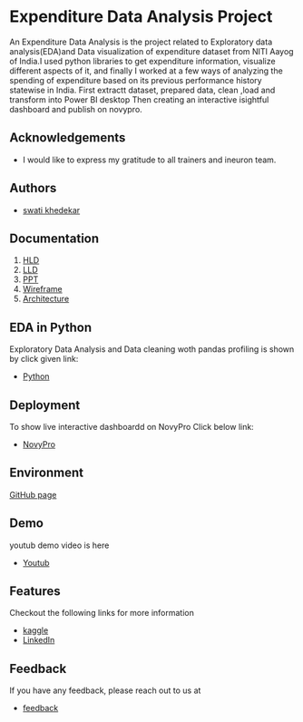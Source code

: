 
# Expenditure Data Analysis Project

An Expenditure Data Analysis is the project related to Exploratory data analysis(EDA)and Data visualization of expenditure dataset from NITI Aayog of India.I
used python libraries to get expenditure information, visualize different aspects of it, and finally I worked at a few ways of analyzing the spending of expenditure based on its previous performance history statewise in India.
First extractt dataset, prepared data, clean ,load and transform into Power BI desktop Then creating an interactive isightful dashboard and publish on novypro.

## Acknowledgements

 - I would like to express my gratitude to all trainers and ineuron team.


## Authors

- [swati khedekar](https://github.com/Swatikhedekar/Expenditure-Data-Analysis-Project/tree/main/3.Analysis%20file)


## Documentation

1. [HLD](https://github.com/Swatikhedekar/Expenditure-Data-Analysis-Project/blob/main/5.Documents/expenditure_HLD.pdf)
2. [LLD](https://github.com/Swatikhedekar/Expenditure-Data-Analysis-Project/blob/main/5.Documents/expenditure_LLD.pdf)
3. [PPT](https://github.com/Swatikhedekar/Expenditure-Data-Analysis-Project/blob/main/5.Documents/Expenditure%20Data%20Analysis%20ppt.pptx)
4. [Wireframe](https://github.com/Swatikhedekar/Expenditure-Data-Analysis-Project/blob/main/5.Documents/Wireframe%20documentation.pdf)
5. [Architecture](https://github.com/Swatikhedekar/Expenditure-Data-Analysis-Project/blob/main/5.Documents/Expenditure%20Architecture%20design.pdf)



## EDA in Python 

Exploratory Data Analysis and Data cleaning woth pandas profiling is shown by click given link:
- [Python](https://github.com/Swatikhedekar/Expenditure-Data-Analysis-Project/blob/main/3.Analysis%20file/EDA%20on%20%20Expenditure%20Data%20Analysis.ipynb)
## Deployment

To show live interactive dashboardd on NovyPro Click below link:

 - [NovyPro](https://lnkd.in/gxycGxqQ)



## Environment 

[GitHub page](https://github.com/Swatikhedekar/Expenditure-Data-Analysis-Project)


## Demo

youtub demo video is here
- [Youtub](https://youtu.be/5kcaIIggMKQ)

## Features
Checkout the following links for more information

- [kaggle](https://www.kaggle.com/datasets/swatikhedekar/eda-on-expenditure-of-niti-ayog)
- [LinkedIn](https://www.linkedin.com/in/swati-khedekar-9800a9172/)


## Feedback

If you have any feedback, please reach out to us at
- [feedback](https://www.linkedin.com/in/swati-khedekar-9800a9172/)

